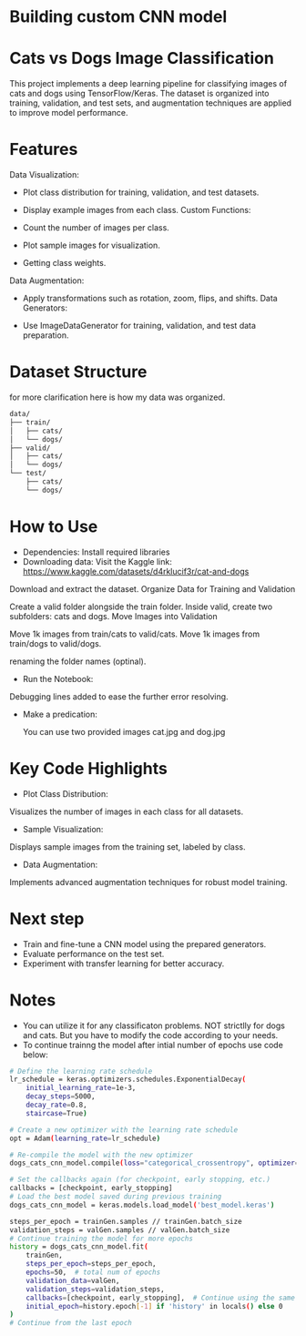 
# Building custom CNN model
# Cats vs Dogs Image Classification

This project implements a deep learning pipeline for classifying images of cats and dogs using TensorFlow/Keras. The dataset is organized into training, validation, and test sets, and augmentation techniques are applied to improve model performance.

# Features
Data Visualization:

- Plot class distribution for training, validation, and test datasets.
- Display example images from each class.
Custom Functions:

- Count the number of images per class.
- Plot sample images for visualization.
- Getting class weights.

Data Augmentation:

- Apply transformations such as rotation, zoom, flips, and shifts.
Data Generators:

- Use ImageDataGenerator for training, validation, and test data preparation.

# Dataset Structure
for more clarification here is how my data was organized.






```bash
data/
├── train/
│   ├── cats/
│   └── dogs/
├── valid/
│   ├── cats/
│   └── dogs/
└── test/
    ├── cats/
    └── dogs/

```
# How to Use
- Dependencies: 
Install required libraries
- Downloading data:
Visit the Kaggle link: https://www.kaggle.com/datasets/d4rklucif3r/cat-and-dogs

Download and extract the dataset.
Organize Data for Training and Validation

Create a valid folder alongside the train folder.
Inside valid, create two subfolders: cats and dogs.
Move Images into Validation

Move 1k images from train/cats to valid/cats.
Move 1k images from train/dogs to valid/dogs.

renaming the folder names (optinal).
- Run the Notebook:

Debugging lines added to ease the further error resolving.
- Make a predication:

  You can use two provided images cat.jpg and dog.jpg
# Key Code Highlights
- Plot Class Distribution:

Visualizes the number of images in each class for all datasets.
- Sample Visualization:

Displays sample images from the training set, labeled by class.
- Data Augmentation:

Implements advanced augmentation techniques for robust model training.

# Next step
- Train and fine-tune a CNN model using the prepared generators.
- Evaluate performance on the test set.
- Experiment with transfer learning for better accuracy.

# Notes
- You can utilize it for any classificaton problems. NOT strictlly for dogs and cats. But you have to modify the code according to your needs.
- To continue trainng the model after intial number of epochs use code below:
```bash
# Define the learning rate schedule
lr_schedule = keras.optimizers.schedules.ExponentialDecay(
    initial_learning_rate=1e-3,
    decay_steps=5000,
    decay_rate=0.8,
    staircase=True)

# Create a new optimizer with the learning rate schedule
opt = Adam(learning_rate=lr_schedule)

# Re-compile the model with the new optimizer
dogs_cats_cnn_model.compile(loss="categorical_crossentropy", optimizer=opt, metrics=["accuracy"])

# Set the callbacks again (for checkpoint, early stopping, etc.)
callbacks = [checkpoint, early_stopping]
# Load the best model saved during previous training
dogs_cats_cnn_model = keras.models.load_model('best_model.keras')

steps_per_epoch = trainGen.samples // trainGen.batch_size
validation_steps = valGen.samples // valGen.batch_size
# Continue training the model for more epochs
history = dogs_cats_cnn_model.fit(
    trainGen,
    steps_per_epoch=steps_per_epoch,
    epochs=50,  # total num of epochs
    validation_data=valGen,
    validation_steps=validation_steps,
    callbacks=[checkpoint, early_stopping],  # Continue using the same callbacks
    initial_epoch=history.epoch[-1] if 'history' in locals() else 0
)
# Continue from the last epoch
```

 
    
